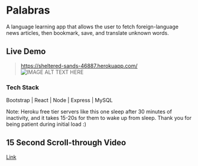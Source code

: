 # Palabras 
A language learning app that allows the user to fetch foreign-language news articles, then bookmark, save, and translate unknown words.
## Live Demo
> https://sheltered-sands-46887.herokuapp.com/
![IMAGE ALT TEXT HERE](https://i.imgur.com/7fR1viK.jpg)
### Tech Stack
Bootstrap | React | Node | Express | MySQL

Note: Heroku free tier servers like this one sleep after 30 minutes of inactivity, and it takes 15-20s for them to wake up from sleep. Thank you for being patient during initial load :)
## 15 Second Scroll-through Video 
[Link](https://www.youtube.com/watch?v=Mc6z-W8UNHw)


